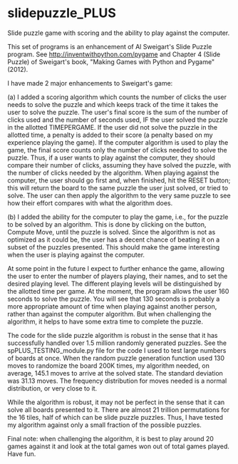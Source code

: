 # slidepuzzle_PLUS
Slide puzzle game with scoring and the ability to play against the computer.

This set of programs is an enhancement of Al Sweigart's Slide Puzzle program.  See http://inventwithpython.com/pygame and Chapter 4 (Slide Puzzle) of Sweigart's book, "Making Games with Python and Pygame" (2012).

I have made 2 major enhancements to Sweigart's game: 

  (a) I added a scoring algorithm which counts the number of clicks the user needs to solve the puzzle and which keeps track of the time it takes the user to solve the puzzle.  The user's final score is the sum of the number of clicks used and the number of seconds used, IF the user solved the puzzle in the allotted TIMEPERGAME.  If the user did not solve the puzzle in the allotted time, a penalty is added to their score (a penalty based on my experience playing the game).  If the computer algorithm is used to play the game, the final score counts only the number of clicks needed to solve the puzzle.  Thus, if a user wants to play against the computer, they should compare their number of clicks, assuming they have solved the puzzle, with the number of clicks needed by the algorithm.  When playing against the computer, the user should go first and, when finished, hit the RESET button; this will return the board to the same puzzle the user just solved, or tried to solve.  The user can then apply the algorithm to the very same puzzle to see how their effort compares with what the algorithm does.
  
  (b) I added the ability for the computer to play the game, i.e., for the puzzle to be solved by an algorithm.  This is done by clicking on the button, Compute Move, until the puzzle is solved.  Since the algorithm is not as optimized as it could be, the user has a decent chance of beating it on a subset of the puzzles presented.  This should make the game interesting when the user is playing against the computer.
  
At some point in the future I expect to further enhance the game, allowing the user to enter the number of players playing, their names, and to set the desired playing level.  The different playing levels will be distinguished by the allotted time per game.  At the moment, the program allows the user 160 seconds to solve the puzzle.  You will see that 130 seconds is probably a more appropriate amount of time when playing against another person, rather than against the computer algorithm.  But when challenging the algorithm, it helps to have some extra time to complete the puzzle. 
  
The code for the slide puzzle algorithm is robust in the sense that it has successfully handled over 1.5 million randomly generated puzzles.  See the spPLUS_TESTING_module.py file for the code I used to test large numbers of boards at once.  When the random puzzle generation function used 130 moves to randomize the board 200K times, my algorithm needed, on average, 145.1 moves to arrive at the solved state.  The standard deviation was 31.13 moves.  The frequency distribution for moves needed is a normal distribution, or very close to it.
  
While the algorithm is robust, it may not be perfect in the sense that it can solve all boards presented to it.  There are almost 21 trillion permutations for the 16 tiles, half of which can be slide puzzle puzzles.  Thus, I have tested my algorithm against only a small fraction of the possible puzzles.


Final note: when challenging the algorithm, it is best to play around 20 games against it and look at the total games won out of total games played.  Have fun.

